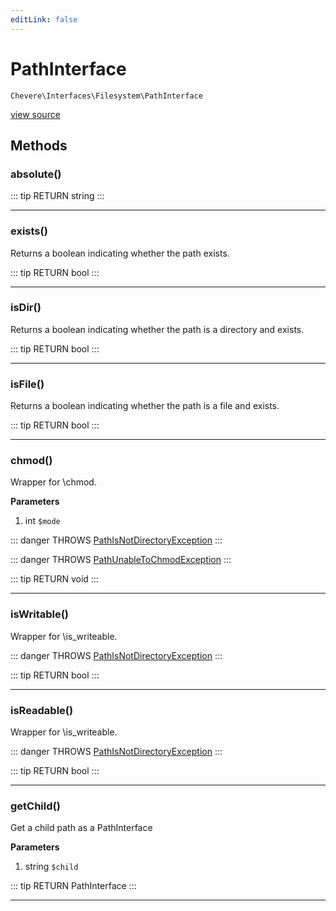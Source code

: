```yaml
---
editLink: false
---
```


# PathInterface

`Chevere\Interfaces\Filesystem\PathInterface`

[view source](https://github.com/chevere/chevere/blob/master/interfaces/Filesystem/PathInterface.php)

## Methods

### absolute()

::: tip RETURN
string
:::

---

### exists()

Returns a boolean indicating whether the path exists.

::: tip RETURN
bool
:::

---

### isDir()

Returns a boolean indicating whether the path is a directory and exists.

::: tip RETURN
bool
:::

---

### isFile()

Returns a boolean indicating whether the path is a file and exists.

::: tip RETURN
bool
:::

---

### chmod()

Wrapper for \chmod.

**Parameters**

1. int `$mode`

::: danger THROWS
[PathIsNotDirectoryException](./PathIsNotDirectoryException.md)
:::

::: danger THROWS
[PathUnableToChmodException](./PathUnableToChmodException.md)
:::

::: tip RETURN
void
:::

---

### isWritable()

Wrapper for \is_writeable.

::: danger THROWS
[PathIsNotDirectoryException](./PathIsNotDirectoryException.md)
:::

::: tip RETURN
bool
:::

---

### isReadable()

Wrapper for \is_writeable.

::: danger THROWS
[PathIsNotDirectoryException](./PathIsNotDirectoryException.md)
:::

::: tip RETURN
bool
:::

---

### getChild()

Get a child path as a PathInterface

**Parameters**

1. string `$child`

::: tip RETURN
PathInterface
:::

---
